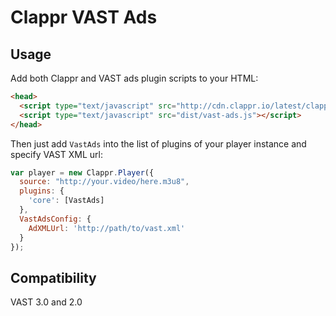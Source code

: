 # Clappr VAST Ads

## Usage

Add both Clappr and VAST ads plugin scripts to your HTML:

```html
<head>
  <script type="text/javascript" src="http://cdn.clappr.io/latest/clappr.min.js"></script>
  <script type="text/javascript" src="dist/vast-ads.js"></script>
</head>
```

Then just add `VastAds` into the list of plugins of your player instance and specify VAST XML url:

```javascript
var player = new Clappr.Player({
  source: "http://your.video/here.m3u8",
  plugins: {
    'core': [VastAds]
  },
  VastAdsConfig: {
    AdXMLUrl: 'http://path/to/vast.xml'
  }
});
```

## Compatibility

VAST 3.0 and 2.0
